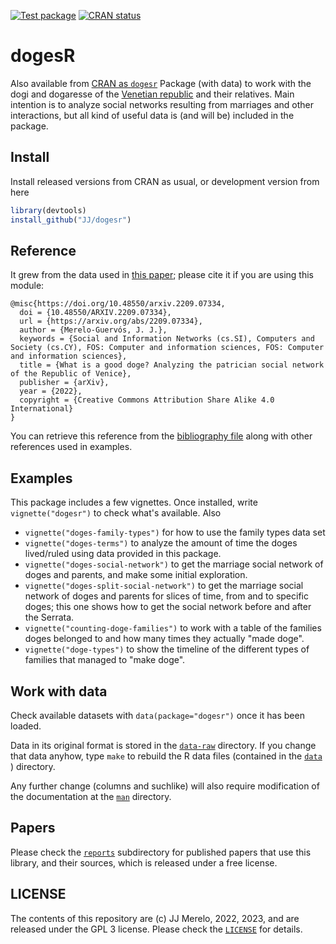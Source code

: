   <!-- badges: start -->
  [![Test package](https://github.com/JJ/dogesr/actions/workflows/R-stuff.yml/badge.svg)](https://github.com/JJ/dogesr/actions/workflows/R-stuff.yml)
    [![CRAN status](https://www.r-pkg.org/badges/version/dogesr)](https://CRAN.R-project.org/package=dogesr)
  <!-- badges: end -->

# dogesR

Also available from [CRAN as `dogesr`](https://cran.r-project.org/package=dogesr)
Package (with data) to work with the dogi and dogaresse of the
[Venetian republic](https://en.wikipedia.org/wiki/Republic_of_Venice)
and their relatives. Main intention is to analyze social networks
resulting from marriages and other interactions, but all kind of
useful data is (and will be) included in the package.

## Install

Install released versions from CRAN as usual, or development version
from here

```R
library(devtools)
install_github("JJ/dogesr")
```

## Reference

It grew from the data used in [this
paper](https://arxiv.org/abs/2209.07334); please cite it if you are
using this module:

```
@misc{https://doi.org/10.48550/arxiv.2209.07334,
  doi = {10.48550/ARXIV.2209.07334},
  url = {https://arxiv.org/abs/2209.07334},
  author = {Merelo-Guervós, J. J.},
  keywords = {Social and Information Networks (cs.SI), Computers and Society (cs.CY), FOS: Computer and information sciences, FOS: Computer and information sciences},
  title = {What is a good doge? Analyzing the patrician social network of the Republic of Venice},
  publisher = {arXiv},
  year = {2022},
  copyright = {Creative Commons Attribution Share Alike 4.0 International}
}
```

You can retrieve this reference from the [bibliography
file](inst/doges.bib) along with other references used in examples.

## Examples

This package includes a few vignettes. Once installed, write
`vignette("dogesr")` to check what's available. Also

* `vignette("doges-family-types")` for how to use the family types data set
* `vignette("doges-terms")` to analyze the amount of time the doges lived/ruled using data provided in this package.
* `vignette("doges-social-network")` to get the marriage social network of doges and parents, and make some initial exploration.
* `vignette("doges-split-social-network")` to get the marriage social network of doges and parents for slices of time, from and to specific doges; this one shows how to get the social network before and after the Serrata.
* `vignette("counting-doge-families")` to work with a table of the families doges belonged to and how many times they actually "made doge".
* `vignette("doge-types")` to show the timeline of the different types of families that managed to "make doge".

## Work with data

Check available datasets with `data(package="dogesr")` once it has been loaded.

Data in its original format is stored in the
[`data-raw`](https://github.com/JJ/dogesr/tree/main/data-raw)
directory. If you change that data anyhow, type `make` to rebuild the
R data files (contained in the [`data`](data/) ) directory.

Any further change (columns and suchlike) will also require
modification of the documentation at the [`man`](man/) directory.

## Papers

Please check the
[`reports`](https://github.com/JJ/dogesr/tree/main/reports)
subdirectory for published papers that use this library, and their
sources, which is released under a free license.

## LICENSE

The contents of this repository are (c) JJ Merelo, 2022, 2023, and are released
under the GPL 3 license. Please check the
[`LICENSE`](https://github.com/JJ/dogesr/blob/main/LICENSE) for details.
